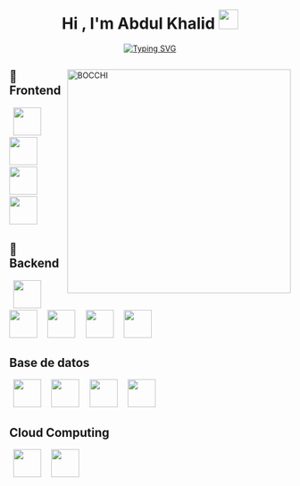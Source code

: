   <h1 align="center"><b>Hi , I'm Abdul Khalid </b><img src="https://media.giphy.com/media/hvRJCLFzcasrR4ia7z/giphy.gif" width="35"></h1>
<div align="center">
  <a href="https://git.io/typing-svg"><img src="https://readme-typing-svg.herokuapp.com?font=Press+Start+2P&size=22&pause=1000&color=EDCE3B&random=false&width=435&lines=Hola%2C+soy+Yeissen" alt="Typing SVG" /></a>
</div>
<div>
 <img align="right" width="400" alt="BOCCHI" src="https://c.wallhere.com/photos/d9/3f/BOCCHI_THE_ROCK_Hitori_Bocchi_guitar_forest_vertical_pink_hair-2209797.jpg!d">
 
   <h2>🎁Frontend</h2>
   <code> <img height="50" src="https://www.vectorlogo.zone/logos/w3_html5/w3_html5-ar21.svg"> </code> 
   <code> <img height="50" src="https://www.vectorlogo.zone/logos/w3_css/w3_css-ar21.svg"> </code> 
   <code> <img height="50" src="https://www.vectorlogo.zone/logos/reactjs/reactjs-ar21.svg"> </code> 
   <code> <img height="50" src="https://www.vectorlogo.zone/logos/getbootstrap/getbootstrap-ar21.svg"> </code>  
   
   <h2>🎁Backend</h2>
   <code> <img height="50" src="https://www.vectorlogo.zone/logos/springio/springio-ar21.svg"> </code>
   <code> <img height="50" src="https://www.vectorlogo.zone/logos/firebase/firebase-ar21.svg"> </code>
   <code> <img height="50" src="https://www.vectorlogo.zone/logos/javascript/javascript-ar21.svg"> </code>
   <code> <img height="50" src="https://www.vectorlogo.zone/logos/nodejs/nodejs-ar21.svg"> </code>
   <code> <img height="50" src="https://www.vectorlogo.zone/logos/java/java-ar21.svg"> </code>
   
   <h2>Base de datos</h2>
   <code> <img height="50" src="https://www.vectorlogo.zone/logos/mysql/mysql-horizontal.svg"> </code>
   <code> <img height="50" src="https://www.vectorlogo.zone/logos/mongodb/mongodb-ar21.svg"> </code>
   <code> <img height="50" src="https://www.vectorlogo.zone/logos/postgresql/postgresql-horizontal.svg"> </code>
   <code> <img height="50" src="https://www.vectorlogo.zone/logos/postgresql/postgresql-horizontal.svg"> </code>
   
   <h2>Cloud Computing</h2>
   <code> <img height="50" src="https://www.vectorlogo.zone/logos/google_cloud/google_cloud-icon.svg"> </code>
   <code> <img height="50" src="https://www.vectorlogo.zone/logos/microsoft_azure/microsoft_azure-icon.svg"> </code>
</div>


